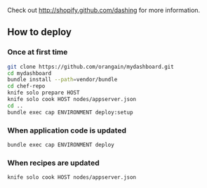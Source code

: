 Check out http://shopify.github.com/dashing for more information.

## How to deploy

### Once at first time
```sh
git clone https://github.com/orangain/mydashboard.git
cd mydashboard
bundle install --path=vendor/bundle
cd chef-repo
knife solo prepare HOST
knife solo cook HOST nodes/appserver.json
cd ..
bundle exec cap ENVIRONMENT deploy:setup
```

### When application code is updated
```sh
bundle exec cap ENVIRONMENT deploy
```

### When recipes are updated
```sh
knife solo cook HOST nodes/appserver.json
```
